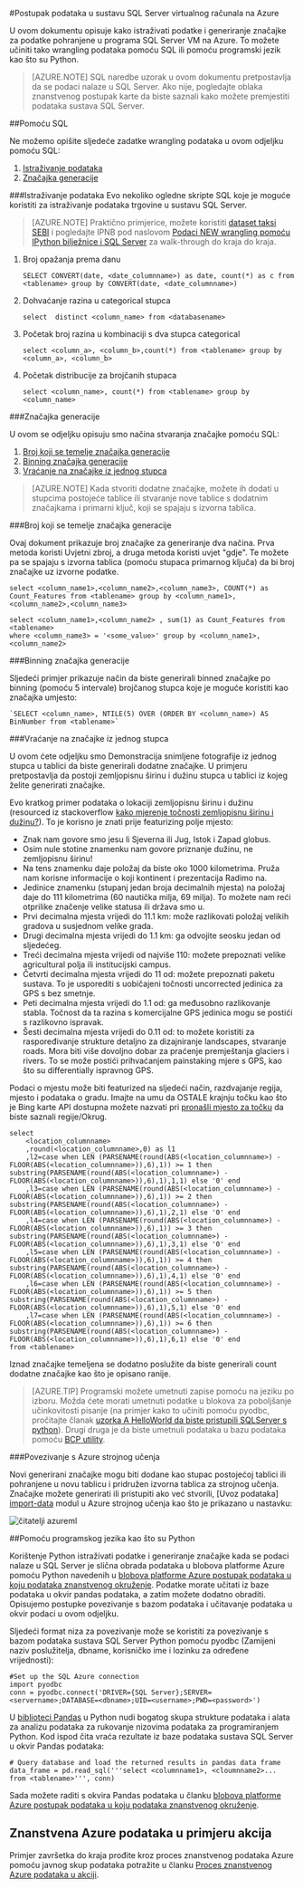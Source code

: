 <properties 
    pageTitle="Obrada podataka iz SQL Azure | Microsoft Azure" 
    description="Postupak podaci iz SQL Azure" 
    services="machine-learning" 
    documentationCenter="" 
    authors="garyericson" 
    manager="jhubbard" 
    editor="" />

<tags 
    ms.service="machine-learning" 
    ms.workload="data-services" 
    ms.tgt_pltfrm="na" 
    ms.devlang="na" 
    ms.topic="article" 
    ms.date="09/16/2016" 
    ms.author="fashah;garye;bradsev" /> 

#<a name="heading"></a>Postupak podataka u sustavu SQL Server virtualnog računala na Azure

U ovom dokumentu opisuje kako istraživati podatke i generiranje značajke za podatke pohranjene u programa SQL Server VM na Azure. To možete učiniti tako wrangling podataka pomoću SQL ili pomoću programski jezik kao što su Python.


> [AZURE.NOTE] SQL naredbe uzorak u ovom dokumentu pretpostavlja da se podaci nalaze u SQL Server. Ako nije, pogledajte oblaka znanstvenog postupak karte da biste saznali kako možete premjestiti podataka sustava SQL Server.

##<a name="SQL"></a>Pomoću SQL

Ne možemo opišite sljedeće zadatke wrangling podataka u ovom odjeljku pomoću SQL:

1. [Istraživanje podataka](#sql-dataexploration)
2. [Značajka generacije](#sql-featuregen)

###<a name="sql-dataexploration"></a>Istraživanje podataka
Evo nekoliko ogledne skripte SQL koje je moguće koristiti za istraživanje podataka trgovine u sustavu SQL Server.


> [AZURE.NOTE] Praktično primjerice, možete koristiti [dataset taksi SEBI](http://www.andresmh.com/nyctaxitrips/) i pogledajte IPNB pod naslovom [Podaci NEW wrangling pomoću IPython bilježnice i SQL Server](https://github.com/Azure/Azure-MachineLearning-DataScience/blob/master/Misc/DataScienceProcess/iPythonNotebooks/machine-Learning-data-science-process-sql-walkthrough.ipynb) za walk-through do kraja do kraja.

1. Broj opažanja prema danu

    `SELECT CONVERT(date, <date_columnname>) as date, count(*) as c from <tablename> group by CONVERT(date, <date_columnname>)` 

2. Dohvaćanje razina u categorical stupca

    `select  distinct <column_name> from <databasename>`

3. Početak broj razina u kombinaciji s dva stupca categorical 

    `select <column_a>, <column_b>,count(*) from <tablename> group by <column_a>, <column_b>`

4. Početak distribucije za brojčanih stupaca

    `select <column_name>, count(*) from <tablename> group by <column_name>`


###<a name="sql-featuregen"></a>Značajka generacije

U ovom se odjeljku opisuju smo načina stvaranja značajke pomoću SQL:  

1. [Broj koji se temelje značajka generacije](#sql-countfeature)
2. [Binning značajka generacije](#sql-binningfeature)
3. [Vraćanje na značajke iz jednog stupca](#sql-featurerollout)


> [AZURE.NOTE] Kada stvoriti dodatne značajke, možete ih dodati u stupcima postojeće tablice ili stvaranje nove tablice s dodatnim značajkama i primarni ključ, koji se spajaju s izvorna tablica. 

###<a name="sql-countfeature"></a>Broj koji se temelje značajka generacije

Ovaj dokument prikazuje broj značajke za generiranje dva načina. Prva metoda koristi Uvjetni zbroj, a druga metoda koristi uvjet "gdje". Te možete pa se spajaju s izvorna tablica (pomoću stupaca primarnog ključa) da bi broj značajke uz izvorne podatke.

    select <column_name1>,<column_name2>,<column_name3>, COUNT(*) as Count_Features from <tablename> group by <column_name1>,<column_name2>,<column_name3> 

    select <column_name1>,<column_name2> , sum(1) as Count_Features from <tablename> 
    where <column_name3> = '<some_value>' group by <column_name1>,<column_name2> 

###<a name="sql-binningfeature"></a>Binning značajka generacije

Sljedeći primjer prikazuje način da biste generirali binned značajke po binning (pomoću 5 intervale) brojčanog stupca koje je moguće koristiti kao značajka umjesto:

    `SELECT <column_name>, NTILE(5) OVER (ORDER BY <column_name>) AS BinNumber from <tablename>`


###<a name="sql-featurerollout"></a>Vraćanje na značajke iz jednog stupca

U ovom ćete odjeljku smo Demonstracija snimljene fotografije iz jednog stupca u tablici da biste generirali dodatne značajke. U primjeru pretpostavlja da postoji zemljopisnu širinu i dužinu stupca u tablici iz kojeg želite generirati značajke.

Evo kratkog primer podataka o lokaciji zemljopisnu širinu i dužinu (resourced iz stackoverflow [kako mjerenje točnosti zemljopisnu širinu i dužinu?](http://gis.stackexchange.com/questions/8650/how-to-measure-the-accuracy-of-latitude-and-longitude)). To je korisno je znati prije featurizing polje mjesto:

- Znak nam govore smo jesu li Sjeverna ili Jug, Istok i Zapad globus.
- Osim nule stotine znamenku nam govore priznanje dužinu, ne zemljopisnu širinu!
- Na tens znamenku daje položaj da biste oko 1000 kilometrima. Pruža nam korisne informacije o koji kontinent i prezentacija Radimo na.
- Jedinice znamenku (stupanj jedan broja decimalnih mjesta) na položaj daje do 111 kilometrima (60 nautička milja, 69 milja). To možete nam reći otprilike značenje velike statusa ili država smo u.
- Prvi decimalna mjesta vrijedi do 11.1 km: može razlikovati položaj velikih gradova u susjednom velike grada.
- Drugi decimalna mjesta vrijedi do 1.1 km: ga odvojite seosku jedan od sljedećeg.
- Treći decimalna mjesta vrijedi od najviše 110: možete prepoznati velike agricultural polja ili institucijski campus.
- Četvrti decimalna mjesta vrijedi do 11 od: možete prepoznati paketu sustava. To je usporediti s uobičajeni točnosti uncorrected jedinica za GPS s bez smetnje.
- Peti decimalna mjesta vrijedi do 1.1 od: ga međusobno razlikovanje stabla. Točnost da ta razina s komercijalne GPS jedinica mogu se postići s razlikovno ispravak.
- Šesti decimalna mjesta vrijedi do 0.11 od: to možete koristiti za raspoređivanje strukture detaljno za dizajniranje landscapes, stvaranje roads. Mora biti više dovoljno dobar za praćenje premještanja glaciers i rivers. To se može postići prihvaćanjem painstaking mjere s GPS, kao što su differentially ispravnog GPS.

Podaci o mjestu može biti featurized na sljedeći način, razdvajanje regija, mjesto i podataka o gradu. Imajte na umu da OSTALE krajnju točku kao što je Bing karte API dostupna možete nazvati pri [pronašli mjesto za točku](https://msdn.microsoft.com/library/ff701710.aspx) da biste saznali regije/Okrug.

    select 
        <location_columnname>
        ,round(<location_columnname>,0) as l1       
        ,l2=case when LEN (PARSENAME(round(ABS(<location_columnname>) - FLOOR(ABS(<location_columnname>)),6),1)) >= 1 then substring(PARSENAME(round(ABS(<location_columnname>) - FLOOR(ABS(<location_columnname>)),6),1),1,1) else '0' end     
        ,l3=case when LEN (PARSENAME(round(ABS(<location_columnname>) - FLOOR(ABS(<location_columnname>)),6),1)) >= 2 then substring(PARSENAME(round(ABS(<location_columnname>) - FLOOR(ABS(<location_columnname>)),6),1),2,1) else '0' end     
        ,l4=case when LEN (PARSENAME(round(ABS(<location_columnname>) - FLOOR(ABS(<location_columnname>)),6),1)) >= 3 then substring(PARSENAME(round(ABS(<location_columnname>) - FLOOR(ABS(<location_columnname>)),6),1),3,1) else '0' end     
        ,l5=case when LEN (PARSENAME(round(ABS(<location_columnname>) - FLOOR(ABS(<location_columnname>)),6),1)) >= 4 then substring(PARSENAME(round(ABS(<location_columnname>) - FLOOR(ABS(<location_columnname>)),6),1),4,1) else '0' end     
        ,l6=case when LEN (PARSENAME(round(ABS(<location_columnname>) - FLOOR(ABS(<location_columnname>)),6),1)) >= 5 then substring(PARSENAME(round(ABS(<location_columnname>) - FLOOR(ABS(<location_columnname>)),6),1),5,1) else '0' end     
        ,l7=case when LEN (PARSENAME(round(ABS(<location_columnname>) - FLOOR(ABS(<location_columnname>)),6),1)) >= 6 then substring(PARSENAME(round(ABS(<location_columnname>) - FLOOR(ABS(<location_columnname>)),6),1),6,1) else '0' end     
    from <tablename>

Iznad značajke temeljena se dodatno poslužite da biste generirali count dodatne značajke kao što je opisano ranije. 


> [AZURE.TIP] Programski možete umetnuti zapise pomoću na jeziku po izboru. Možda ćete morati umetnuti podatke u blokova za poboljšanje učinkovitosti pisanje (na primjer kako to učiniti pomoću pyodbc, pročitajte članak [uzorka A HelloWorld da biste pristupili SQLServer s python](https://code.google.com/p/pypyodbc/wiki/A_HelloWorld_sample_to_access_mssql_with_python)). Drugi druga je da biste umetnuli podataka u bazu podataka pomoću [BCP utility](https://msdn.microsoft.com/library/ms162802.aspx).

###<a name="sql-aml"></a>Povezivanje s Azure strojnog učenja

Novi generirani značajke mogu biti dodane kao stupac postojećoj tablici ili pohranjene u novu tablicu i pridružen izvorna tablica za strojnog učenja. Značajke možete generirati ili pristupiti ako već stvorili, [Uvoz podataka] [ import-data] modul u Azure strojnog učenja kao što je prikazano u nastavku:

![čitatelji azureml][1] 

##<a name="python"></a>Pomoću programskog jezika kao što su Python

Korištenje Python istraživati podatke i generiranje značajke kada se podaci nalaze u SQL Server je slična obrada podataka u blobova platforme Azure pomoću Python navedenih u [blobova platforme Azure postupak podataka u koju podataka znanstvenog okruženje](machine-learning-data-science-process-data-blob.md). Podatke morate učitati iz baze podataka u okvir pandas podataka, a zatim možete dodatno obraditi. Opisujemo postupke povezivanje s bazom podataka i učitavanje podataka u okvir podaci u ovom odjeljku.

Sljedeći format niza za povezivanje može se koristiti za povezivanje s bazom podataka sustava SQL Server Python pomoću pyodbc (Zamijeni naziv poslužitelja, dbname, korisničko ime i lozinku za određene vrijednosti):

    #Set up the SQL Azure connection
    import pyodbc   
    conn = pyodbc.connect('DRIVER={SQL Server};SERVER=<servername>;DATABASE=<dbname>;UID=<username>;PWD=<password>')

U [biblioteci Pandas](http://pandas.pydata.org/) u Python nudi bogatog skupa strukture podataka i alata za analizu podataka za rukovanje nizovima podataka za programiranjem Python. Kod ispod čita vraća rezultate iz baze podataka sustava SQL Server u okvir Pandas podataka:

    # Query database and load the returned results in pandas data frame
    data_frame = pd.read_sql('''select <columnname1>, <cloumnname2>... from <tablename>''', conn)

Sada možete raditi s okvira Pandas podataka u članku [blobova platforme Azure postupak podataka u koju podataka znanstvenog okruženje](machine-learning-data-science-process-data-blob.md).

## <a name="azure-data-science-in-action-example"></a>Znanstvena Azure podataka u primjeru akcija

Primjer završetka do kraja prođite kroz proces znanstvenog podataka Azure pomoću javnog skup podataka potražite u članku [Proces znanstvenog Azure podataka u akciji](machine-learning-data-science-process-sql-walkthrough.md).

[1]: ./media/machine-learning-data-science-process-sql-server-virtual-machine/reader_db_featurizedinput.png


<!-- Module References -->
[import-data]: https://msdn.microsoft.com/library/azure/4e1b0fe6-aded-4b3f-a36f-39b8862b9004/
 
